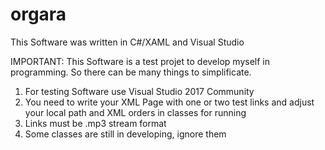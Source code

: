 # orgara

This Software was written in C#/XAML and Visual Studio

IMPORTANT: This Software is a test projet to develop myself in programming. So there can be many things to simplificate.

1. For testing Software use Visual Studio 2017 Community
2. You need to write your XML Page with one or two test links and adjust your local path and XML orders in classes for running 
3. Links must be .mp3 stream format
4. Some classes are still in developing, ignore them


